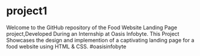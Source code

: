 # project1
Welcome to the GitHub repository of the Food Website Landing Page project,Developed During an Internship at Oasis Infobyte. This Project Showcases the design and implemention of a captivating landing page for a food website using HTML &amp; CSS. #oasisinfobyte 

